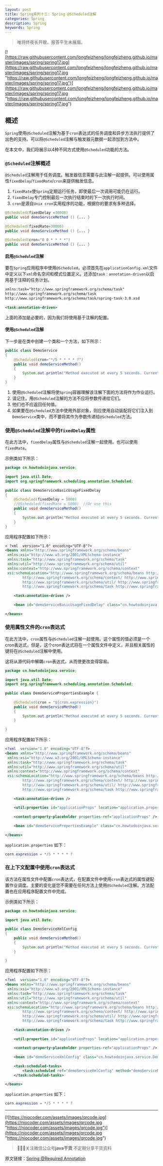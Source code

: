 ```yaml
---
layout: post
title: Spring系列十三: Spring @Scheduled注解
categories: Spring
description: Spring
keywords: Spring
---
```


> 唯将终夜长开眼，报答平生未展眉。

[![https://raw.githubusercontent.com/longfeizheng/longfeizheng.github.io/master/images/spring/spring17.jpg](https://raw.githubusercontent.com/longfeizheng/longfeizheng.github.io/master/images/spring/spring17.jpg "https://raw.githubusercontent.com/longfeizheng/longfeizheng.github.io/master/images/spring/spring17.jpg")](https://raw.githubusercontent.com/longfeizheng/longfeizheng.github.io/master/images/spring/spring17.jpg "https://raw.githubusercontent.com/longfeizheng/longfeizheng.github.io/master/images/spring/spring17.jpg")


## 概述

`Spring`使用`@Scheduled`注解为基于`cron`表达式的任务调度和异步方法执行提供了出色的支持。可以将`@Scheduled`注解与触发器元数据一起添加到方法中。

在本文中，我们将展示以4种不同方式使用`@Scheduled`功能的方法。

### `@Scheduled`注解概述

`@Scheduled`注解用于任务调度。触发器信息需要与此注解一起提供。可以使用属性`fixedDelay`/`fixedRate`/`cron`来提供触发信息。

1. `fixedRate`使`Spring`定期运行任务，即使最后一次调用可能仍在运行。
2. `fixedDelay`专门控制最后一次执行结束时的下一次执行时间。
3. `cron`是源自`Unix cron`实用程序的功能，根据你的要求有多种选择。

```java
@Scheduled(fixedDelay =30000)
public void demoServiceMethod () {... }
 
@Scheduled(fixedRate=30000)
public void demoServiceMethod () {... }
 
@Scheduled(cron="0 0 * * * *")
public void demoServiceMethod () {... }
```

#### 启用`@Scheduled`注解

要在`Spring`应用程序中使用`@Scheduled`，必须首先在`applicationConfig.xml`文件中定义以下`xml`命名空间和模式位置定义。还添加`task：annotation-driven`以启用基于注释的任务计划。

```xml
xmlns:task="http://www.springframework.org/schema/task"
http://www.springframework.org/schema/task
http://www.springframework.org/schema/task/spring-task-3.0.xsd
 
<task:annotation-driven>

```

上面的添加是必要的，因为我们将使用基于注解的配置。


#### 使用`@Scheduled`注解

下一步是在类中创建一个类和一个方法，如下所示：

```java
public class DemoService
{
    @Scheduled(cron="*/5 * * * * ?")
    public void demoServiceMethod()
    {
        System.out.println("Method executed at every 5 seconds. Current time is :: "+ new Date());
    }
}
```
1. 使用`@Scheduled`注解将使`Spring`容器理解该注解下面的方法将作为作业运行。
2. 请记住，用`@Scheduled`注解的方法不应将参数传递给它们。
3. 他们也不应返回任何值。
4. 如果要在`@Scheduled`方法中使用外部对象，则应使用自动装配将它们注入到`DemoService`类中，而不要将其作为参数传递给`@Scheduled`方法。

### 使用`@Scheduled`注解中的`fixedDelay`属性

在此方法中，`fixedDelay`属性与`@Scheduled`注解一起使用。也可以使用`fixedRate`。

示例类如下所示：

```java
package cn.howtodoinjava.service;
 
import java.util.Date;
import org.springframework.scheduling.annotation.Scheduled;
 
public class DemoServiceBasicUsageFixedDelay
{
    @Scheduled(fixedDelay = 5000)
    //@Scheduled(fixedRate = 5000)  //Or use this
    public void demoServiceMethod()
    {
        System.out.println("Method executed at every 5 seconds. Current time is :: "+ new Date());
    }
}
```

应用程序配置如下所示：

```xml
< ?xml  version="1.0" encoding="UTF-8"?>
<beans xmlns="http://www.springframework.org/schema/beans"
 xmlns:xsi="http://www.w3.org/2001/XMLSchema-instance"
 xmlns:task="http://www.springframework.org/schema/task"
 xmlns:util="http://www.springframework.org/schema/util"
 xmlns:context="http://www.springframework.org/schema/context"
 xsi:schemaLocation="http://www.springframework.org/schema/beans http://www.springframework.org/schema/beans/spring-beans-3.0.xsd
        http://www.springframework.org/schema/context/ http://www.springframework.org/schema/context/spring-context.xsd
        http://www.springframework.org/schema/util/ http://www.springframework.org/schema/util/spring-util.xsd
        http://www.springframework.org/schema/task http://www.springframework.org/schema/task/spring-task-3.0.xsd">
 
    <task:annotation-driven />
 
    <bean id="demoServiceBasicUsageFixedDelay" class="cn.howtodoinjava.service.DemoServiceBasicUsageFixedDelay"></bean>
 
</beans>
```

### 使用属性文件的`cron`表达式

在此方法中，`cron`属性与`@Scheduled`注解一起使用。这个属性的值必须是一个cron表达式，但是，这个cron表达式将在一个属性文件中定义，并且相关属性的键将在`@Scheduled`注解中使用。

这将从源代码中解耦`cron`表达式，从而使更改变得容易。

```java
package cn.howtodoinjava.service;
 
import java.util.Date;
import org.springframework.scheduling.annotation.Scheduled;
 
public class DemoServicePropertiesExample {
 
    @Scheduled(cron = "${cron.expression}")
    public void demoServiceMethod()
    {
        System.out.println("Method executed at every 5 seconds. Current time is :: "+ new Date());
    }
 
}

```

应用程序配置如下所示：

```xml
<?xml  version="1.0" encoding="UTF-8"?>
<beans xmlns="http://www.springframework.org/schema/beans"
 xmlns:xsi="http://www.w3.org/2001/XMLSchema-instance"
 xmlns:task="http://www.springframework.org/schema/task"
 xmlns:util="http://www.springframework.org/schema/util"
 xmlns:context="http://www.springframework.org/schema/context"
 xsi:schemaLocation="http://www.springframework.org/schema/beans http://www.springframework.org/schema/beans/spring-beans-3.0.xsd
        http://www.springframework.org/schema/context/ http://www.springframework.org/schema/context/spring-context.xsd
        http://www.springframework.org/schema/util/ http://www.springframework.org/schema/util/spring-util.xsd
        http://www.springframework.org/schema/task http://www.springframework.org/schema/task/spring-task-3.0.xsd">
 
    <task:annotation-driven />
 
    <util:properties id="applicationProps" location="application.properties" />
 
    <context:property-placeholder properties-ref="applicationProps" />
 
    <bean id="demoServicePropertiesExample" class="cn.howtodoinjava.service.DemoServicePropertiesExample"></bean>
 
</beans>
```
`application.properties` 如下：
```java
corn.expression = */5 * * * * ?
```

### 在上下文配置中使用`cron`表达式

该方法在属性文件中配置`cron`表达式，在配置文件中使用`cron`表达式的属性键配置作业调度。主要的变化是您不需要在任何方法上使用`@Scheduled`注解。方法配置也在应用程序配置文件中完成。

示例类如下所示：

```java
package cn.howtodoinjava.service;
 
import java.util.Date;
 
public class DemoServiceXmlConfig
{
    public void demoServiceMethod()
    {
        System.out.println("Method executed at every 5 seconds. Current time is :: "+ new Date());
    }
 
}
```

应用程序配置如下所示：

```xml
<?xml  version="1.0" encoding="UTF-8"?>
<beans xmlns="http://www.springframework.org/schema/beans"
 xmlns:xsi="http://www.w3.org/2001/XMLSchema-instance"
 xmlns:task="http://www.springframework.org/schema/task"
 xmlns:util="http://www.springframework.org/schema/util"
 xmlns:context="http://www.springframework.org/schema/context"
 xsi:schemaLocation="http://www.springframework.org/schema/beans http://www.springframework.org/schema/beans/spring-beans-3.0.xsd
        http://www.springframework.org/schema/context/ http://www.springframework.org/schema/context/spring-context.xsd
        http://www.springframework.org/schema/util/ http://www.springframework.org/schema/util/spring-util.xsd
        http://www.springframework.org/schema/task http://www.springframework.org/schema/task/spring-task-3.0.xsd">
 
    <task:annotation-driven />
 
    <util:properties id="applicationProps" location="application.properties" />
 
    <context:property-placeholder properties-ref="applicationProps" />
 
    <bean id="demoServiceXmlConfig" class="cn.howtodoinjava.service.DemoServiceXmlConfig" />
 
    <task:scheduled-tasks>
        <task:scheduled ref="demoServiceXmlConfig" method="demoServiceMethod" cron="#{applicationProps['cron.expression']}"></task:scheduled>
    </task:scheduled-tasks>
 
</beans>
```

`application.properties` 如下：
```java
corn.expression = */5 * * * * ?
```


---
[![https://niocoder.com/assets/images/qrcode.jpg](https://niocoder.com/assets/images/qrcode.jpg "https://niocoder.com/assets/images/qrcode.jpg")](https://niocoder.com/assets/images/qrcode.jpg "https://niocoder.com/assets/images/qrcode.jpg")



> 🙂🙂🙂关注微信公众号**java干货**
不定期分享干货资料


原文链接：[Spring @Required Annotation](https://howtodoinjava.com/spring-core/spring-required-annotation-and-requiredannotationbeanpostprocessor-example/)
